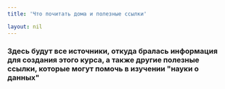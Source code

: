 ```yaml
---
title: 'Что почитать дома и полезные ссылки'

layout: nil
---
```


### Здесь будут все источники, откуда бралась информация для создания этого курса, а также другие полезные ссылки, которые могут помочь в изучении "науки о данных"
